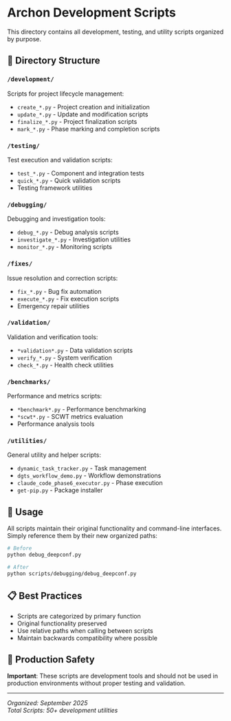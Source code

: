 # Archon Development Scripts

This directory contains all development, testing, and utility scripts organized by purpose.

## 📁 Directory Structure

### `/development/`
Scripts for project lifecycle management:
- `create_*.py` - Project creation and initialization
- `update_*.py` - Update and modification scripts  
- `finalize_*.py` - Project finalization scripts
- `mark_*.py` - Phase marking and completion scripts

### `/testing/`
Test execution and validation scripts:
- `test_*.py` - Component and integration tests
- `quick_*.py` - Quick validation scripts
- Testing framework utilities

### `/debugging/`  
Debugging and investigation tools:
- `debug_*.py` - Debug analysis scripts
- `investigate_*.py` - Investigation utilities
- `monitor_*.py` - Monitoring scripts

### `/fixes/`
Issue resolution and correction scripts:
- `fix_*.py` - Bug fix automation
- `execute_*.py` - Fix execution scripts
- Emergency repair utilities

### `/validation/`
Validation and verification tools:
- `*validation*.py` - Data validation scripts
- `verify_*.py` - System verification
- `check_*.py` - Health check utilities

### `/benchmarks/`
Performance and metrics scripts:
- `*benchmark*.py` - Performance benchmarking
- `*scwt*.py` - SCWT metrics evaluation
- Performance analysis tools

### `/utilities/`
General utility and helper scripts:
- `dynamic_task_tracker.py` - Task management
- `dgts_workflow_demo.py` - Workflow demonstrations
- `claude_code_phase6_executor.py` - Phase execution
- `get-pip.py` - Package installer

## 🚀 Usage

All scripts maintain their original functionality and command-line interfaces. Simply reference them by their new organized paths:

```bash
# Before
python debug_deepconf.py

# After  
python scripts/debugging/debug_deepconf.py
```

## 📋 Best Practices

- Scripts are categorized by primary function
- Original functionality preserved
- Use relative paths when calling between scripts
- Maintain backwards compatibility where possible

## 🔧 Production Safety

**Important**: These scripts are development tools and should not be used in production environments without proper testing and validation.

---
*Organized: September 2025*  
*Total Scripts: 50+ development utilities*